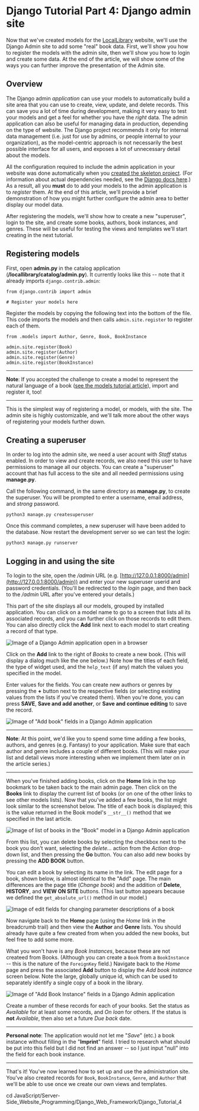 # Django Tutorial Part 4: Django admin site

Now that we've created models for the [LocalLibrary](https://github.com/AndrewSRea/My_Learning_Port/tree/main/JavaScript/Server-Side_Website_Programming/Django_Web_Framework/Django_Tutorial_Local_Library#django-tutorial-the-local-library-website) website, we'll use the Django Admin site to add some "real" book data. First, we'll show you how to register the models with the admin site, then we'll show you how to login and create some data. At the end of the article, we will show some of the ways you can further improve the presentation of the Admin site.

## Overview

The Django admin *application* can use your models to automatically build a site area that you can use to create, view, update, and delete records. This can save you a lot of time during development, making it very easy to test your models and get a feel for whether you have the *right* data. The admin application can also be useful for managing data in production, depending on the type of website. The Django project recommends it only for internal data management (i.e. just for use by admins, or people internal to your organization), as the model-centric approach is not necessarily the best possible interface for all users, and exposes a lot of unnecessary detail about the models.

All the configuration required to include the admin application in your website was done automatically when you [created the skeleton project](https://github.com/AndrewSRea/My_Learning_Port/tree/main/JavaScript/Server-Side_Website_Programming/Django_Web_Framework/Django_Tutorial_2#django-tutorial-part-2-creating-a-skeleton-website). (For information about actual dependencies needed, see the [Django docs here](https://docs.djangoproject.com/en/3.1/ref/contrib/admin/).) As a result, all you **must** do to add your models to the admin application is to *register* them. At the end of this article, we'll provide a brief demonstration of how you might further configure the admin area to better display our model data.

After registering the models, we'll show how to create a new "superuser", login to the site, and create some books, authors, book instances, and genres. These will be useful for testing the views and templates we'll start creating in the next tutorial.

## Registering models

First, open **admin.py** in the catalog application (**/locallibrary/catalog/admin.py**). It currently looks like this -- note that it already imports `django.contrib.admin`:
```
from django.contrib import admin

# Register your models here
```
Register the models by copying the following text into the bottom of the file. This code imports the models and then calls `admin.site.register` to register each of them.
```
from .models import Author, Genre, Book, BookInstance

admin.site.register(Book)
admin.site.register(Author)
admin.site.register(Genre)
admin.site.register(BookInstance)
```

<hr>

**Note**: If you accepted the challenge to create a model to represent the natural language of a book ([see the models tutorial article](https://github.com/AndrewSRea/My_Learning_Port/tree/main/JavaScript/Server-Side_Website_Programming/Django_Web_Framework/Django_Tutorial_3#language-model----challenge)), import and register it, too!

<hr>

This is the simplest way of registering a model, or models, with the site. The admin site is highly customizable, and we'll talk more about the other ways of registering your models further down.

## Creating a superuser

In order to log into the admin site, we need a user acount with *Staff* status enabled. In order to view and create records, we also need this user to have permissions to manage all our objects. You can create a "superuser" account that has full access to the site and all needed permissions using **manage.py**.

Call the following command, in the same directory as **manage.py**, to create the superuser. You will be prompted to enter a username, email address, and *strong* password.
```
python3 manage.py createsuperuser
```
Once this command completes, a new superuser will have been added to the database. Now restart the development server so we can test the login:
```
python3 manage.py runserver
```

## Logging in and using the site

To login to the site, open the */admin* URL (e.g. [http://127.0.0.1:8000/admin](http://127.0.0.1:8000/admin)) and enter your new superuser userid and password credentials. (You'll be redirected to the *login* page, and then back to the */admin* URL after you've entered your details.)

This part of the site displays all our models, grouped by installed application. You can click on a model name to go to a screen that lists all its associated records, and you can further click on those records to edit them. You can also directly click the **Add** link next to each model to start creating a record of that type.

![Image of a Django Admin application open in a browser](https://developer.mozilla.org/en-US/docs/Learn/Server-side/Django/Admin_site/admin_home.png)

Click on the **Add** link to the right of *Books* to create a new book. (This will display a dialog much like the one below.) Note how the titles of each field, the type of widget used, and the `help_text` (if any) match the values you specified in the model.

Enter values for the fields. You can create new authors or genres by pressing the **+** button next to the respective fields (or selecting existing values from the lists if you've created them). When you're done, you can press **SAVE**, **Save and add another**, or **Save and continue editing** to save the record.

![Image of "Add book" fields in a Django Admin application](https://developer.mozilla.org/en-US/docs/Learn/Server-side/Django/Admin_site/admin_book_add.png)

<hr>

**Note**: At this point, we'd like you to spend some time adding a few books, authors, and genres (e.g. Fantasy) to your application. Make sure that each author and genre includes a couple of different books. (This will make your list and detail views more interesting when we implement them later on in the article series.)

<hr>

When you've finished adding books, click on the **Home** link in the top bookmark to be taken back to the main admin page. Then click on the **Books** link to display the current list of books (or on one of the other links to see other models lists). Now that you've added a few books, the list might look similar to the screenshot below. The title of each book is displayed; this is the value returned in the Book model's `__str__()` method that we specified in the last article.

![Image of list of books in the "Book" model in a Django Admin application](https://developer.mozilla.org/en-US/docs/Learn/Server-side/Django/Admin_site/admin_book_list.png)

From this list, you can delete books by selecting the checkbox next to the book you don't want, selecting the *delete...* action from the *Action* drop-down list, and then pressing the **Go** button. You can also add new books by pressing the **ADD BOOK** button.

You can edit a book by selecting its name in the link. The edit page for a book, shown below, is almost identical to the "Add" page. The main differences are the page title (*Change book*) and the addition of **Delete**, **HISTORY**, and **VIEW ON SITE** buttons. (This last button appears because we defined the `get_absolute_url()` method in our model.)

![Image of edit fields for changing parameter descriptions of a book](https://developer.mozilla.org/en-US/docs/Learn/Server-side/Django/Admin_site/admin_book_modify.png)

Now navigate back to the **Home** page (using the *Home* link in the breadcrumb trail) and then view the **Author** and **Genre** lists. You should already have quite a few created from when you added the new books, but feel free to add some more.

What you won't have is any *Book Instances*, because these are not createed from Books. (Although you can create a `Book` from a `BookInstance` -- this is the nature of the `ForeignKey` field.) Navigate back to the *Home* page and press the associated **Add** button to display the *Add book instance* screen below. Note the large, globally unique id, which can be used to separately identify a single copy of a book in the library.

![Image of "Add Book Instance" fields in a Django Admin application](https://developer.mozilla.org/en-US/docs/Learn/Server-side/Django/Admin_site/admin_bookinstance_add.png)

Create a number of these records for each of your books. Set the status as *Available* for at least some records, and *On loan* for others. If the status is **not** *Available*, then also set a future *Due back* date.

<hr>

**Personal note**: The application would not let me "*Save*" (etc.) a book instance without filling in the "**Imprint**" field. I tried to research what should be put into this field but I did not find an answer -- so I just input "null" into the field for each book instance.

<hr>

That's it! You've now learned how to set up and use the administration site. You've also created records for `Book`, `BookInstance`, `Genre`, and `Author` that we'll be able to use once we create our own views and templates.













cd JavaScript/Server-Side_Website_Programming/Django_Web_Framework/Django_Tutorial_4